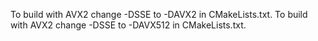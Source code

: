 To build with AVX2 change -DSSE to -DAVX2 in CMakeLists.txt.
To build with AVX2 change -DSSE to -DAVX512 in CMakeLists.txt.
